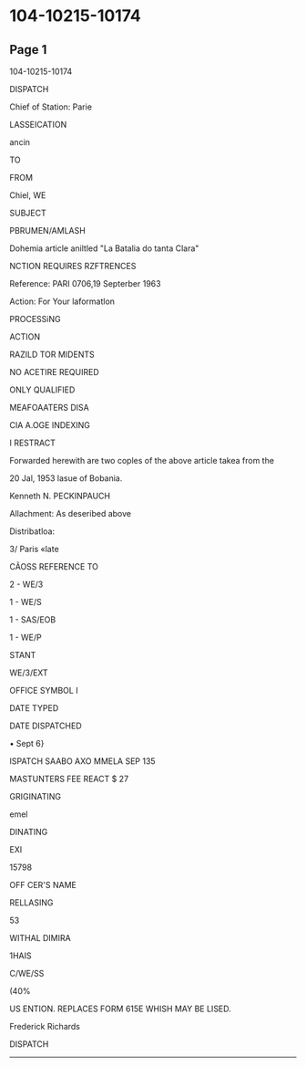 # 104-10215-10174

## Page 1

104-10215-10174

DISPATCH

Chief of Station: Parie

LASSEICATION

ancin

TO

FROM

Chiel, WE

SUBJECT

PBRUMEN/AMLASH

Dohemia article aniltled "La Batalia do tanta Clara"

NCTION REQUIRES RZFTRENCES

Reference: PARI 0706,19 Septerber 1963

Action: For Your laformatlon

PROCESSiNG

ACTION

RAZILD TOR MIDENTS

NO ACETIRE REQUIRED

ONLY QUALIFIED

MEAFOAATERS DISA

CIA A.OGE INDEXING

I RESTRACT

Forwarded herewith are two coples of the above article takea from the

20 Jal, 1953 lasue of Bobania.

Kenneth N. PECKINPAUCH

Allachment: As deseribed above

Distribatloa:

3/ Paris «late

CÃOSS REFERENCE TO

2 - WE/3

1 - WE/S

1 - SAS/EOB

1 - WE/P

STANT

WE/3/EXT

OFFICE SYMBOL I

DATE TYPED

DATE DISPATCHED

• Sept 6}

ISPATCH SAABO AXO MMELA SEP 135

MASTUNTERS FEE REACT $ 27

GRIGINATING

emel

DINATING

EXI

15798

OFF CER'S NAME

RELLASING

53

WITHAL DIMIRA

1HAIS

C/WE/SS

(40%

US ENTION. REPLACES FORM 615E WHISH MAY BE LISED.

Frederick Richards

DISPATCH

---

